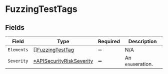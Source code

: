 # FuzzingTestTags


## Fields

| Field                                                                      | Type                                                                       | Required                                                                   | Description                                                                |
| -------------------------------------------------------------------------- | -------------------------------------------------------------------------- | -------------------------------------------------------------------------- | -------------------------------------------------------------------------- |
| `Elements`                                                                 | [][FuzzingTestTag](../../models/shared/fuzzingtesttag.md)                  | :heavy_minus_sign:                                                         | N/A                                                                        |
| `Severity`                                                                 | [*APISecurityRiskSeverity](../../models/shared/apisecurityriskseverity.md) | :heavy_minus_sign:                                                         | An `enum`eration.                                                          |
